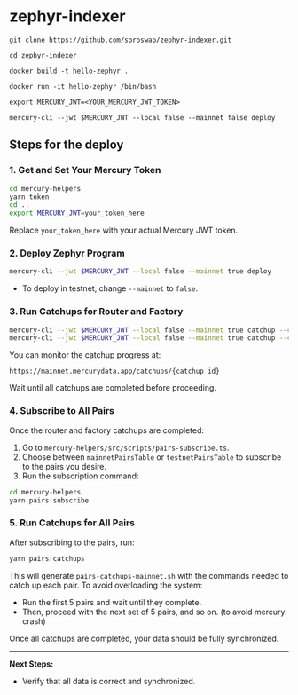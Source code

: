 # zephyr-indexer

`git clone https://github.com/soroswap/zephyr-indexer.git`

`cd zephyr-indexer`

`docker build -t hello-zephyr .`

`docker run -it hello-zephyr /bin/bash`

`export MERCURY_JWT=<YOUR_MERCURY_JWT_TOKEN>`

`mercury-cli --jwt $MERCURY_JWT --local false --mainnet false deploy`

## Steps for the deploy

### 1. Get and Set Your Mercury Token

```bash
cd mercury-helpers
yarn token
cd ..
export MERCURY_JWT=your_token_here
```

Replace `your_token_here` with your actual Mercury JWT token.

### 2. Deploy Zephyr Program

```bash
mercury-cli --jwt $MERCURY_JWT --local false --mainnet true deploy
```

- To deploy in testnet, change `--mainnet` to `false`.

### 3. Run Catchups for Router and Factory

```bash
mercury-cli --jwt $MERCURY_JWT --local false --mainnet true catchup --contracts "router_address"
mercury-cli --jwt $MERCURY_JWT --local false --mainnet true catchup --contracts "factory_address"
```

You can monitor the catchup progress at:

`https://mainnet.mercurydata.app/catchups/{catchup_id}`

Wait until all catchups are completed before proceeding.

### 4. Subscribe to All Pairs

Once the router and factory catchups are completed:

1. Go to `mercury-helpers/src/scripts/pairs-subscribe.ts`.
2. Choose between `mainnetPairsTable` or `testnetPairsTable` to subscribe to the pairs you desire.
3. Run the subscription command:

```bash
cd mercury-helpers
yarn pairs:subscribe
```

### 5. Run Catchups for All Pairs

After subscribing to the pairs, run:

```bash
yarn pairs:catchups
```

This will generate `pairs-catchups-mainnet.sh` with the commands needed to catch up each pair. To avoid overloading the system:

- Run the first 5 pairs and wait until they complete.
- Then, proceed with the next set of 5 pairs, and so on. (to avoid mercury crash)

Once all catchups are completed, your data should be fully synchronized.

---

**Next Steps:**

- Verify that all data is correct and synchronized.
